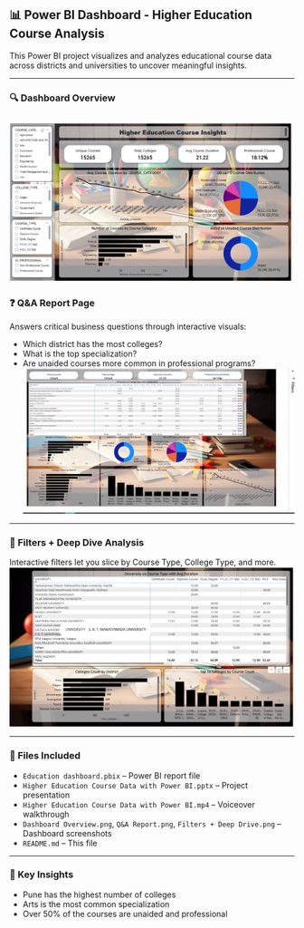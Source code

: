 ## 📊 Power BI Dashboard - Higher Education Course Analysis

This Power BI project visualizes and analyzes educational course data across districts and universities to uncover meaningful insights.

---

### 🔍 Dashboard Overview
![Filters + Deep Drive](./Filters%20+%20Deep%20Drive.png)
---

### ❓ Q&A Report Page
Answers critical business questions through interactive visuals:
- Which district has the most colleges?
- What is the top specialization?
- Are unaided courses more common in professional programs?
![Q&A Report](./Q&A%20Report.png)

---

### 🧩 Filters + Deep Dive Analysis
Interactive filters let you slice by Course Type, College Type, and more.
![Dashboard Overview](./Dashboard%20Overview.png)

---

### 📂 Files Included
- `Education dashboard.pbix` – Power BI report file
- `Higher Education Course Data with Power BI.pptx` – Project presentation
- `Higher Education Course Data with Power BI.mp4` – Voiceover walkthrough
- `Dashboard Overview.png`, `Q&A Report.png`, `Filters + Deep Drive.png` – Dashboard screenshots
- `README.md` – This file

---

### 📌 Key Insights
- Pune has the highest number of colleges
- Arts is the most common specialization
- Over 50% of the courses are unaided and professional
